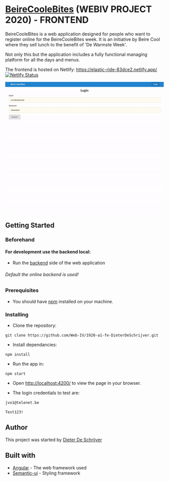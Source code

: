 # [BeireCooleBites](https://elastic-ride-83dce2.netlify.app/) (WEBIV PROJECT 2020) - FRONTEND

BeireCooleBites is a web application designed for people who want to register online for the BeireCooleBites week. It is an initiative by Beire Cool where they sell lunch to the benefit of 'De Warmste Week'.

Not only this but the application includes a fully functional managing platform for all the days and menus.

The frontend is hosted on Netlify: https://elastic-ride-83dce2.netlify.app/ [![Netlify Status](https://api.netlify.com/api/v1/badges/e29e2c16-f936-407e-bde8-17104efe8304/deploy-status)](https://app.netlify.com/sites/elastic-ride-83dce2/deploys)

<img src="src/assets/ezgif-4-0a5800767ae7.gif" alt="demo gif" />

## Getting Started

### Beforehand
#### For development use the backend local:
* Run the [backend](https://github.com/Web-IV/1920-a1-be-DieterDeSchrijver) side of the web application
###### Default the online backend is used!
### Prerequisites

* You should have [npm](https://www.npmjs.com/get-npm) installed on your machine. 

### Installing

* Clone the repository:
```
git clone https://github.com/Web-IV/1920-a1-fe-DieterDeSchrijver.git
```

* Install dependancies:
```
npm install
```
* Run the app in:
```
npm start
```
* Open [http://localhost:4200/](http://localhost:4200/) to view the page in your browser.

* The login credentials to test are:
```
jvo1@telenet.be
```
```
Test123!
```

## Author

This project was started by [Dieter De Schrijver](https://github.com/DieterDeSchrijver)

## Built with

* [Angular](https://github.com/angular) - The web framework used
* [Semantic-ui](https://react.semantic-ui.com/) - Styling framework
